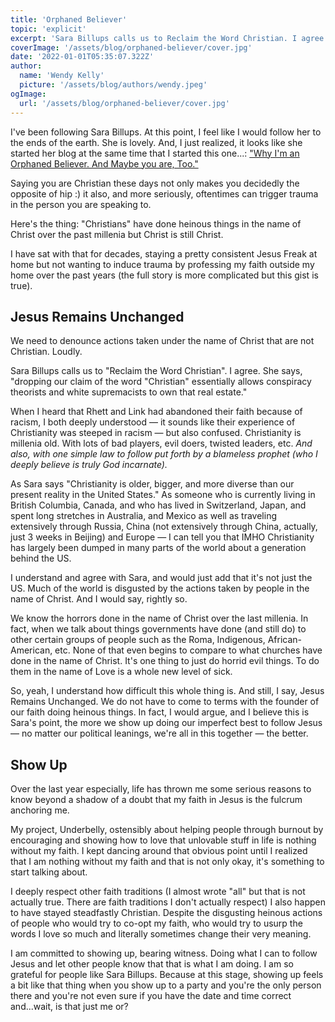 ```yaml
---
title: 'Orphaned Believer'
topic: 'explicit'
excerpt: 'Sara Billups calls us to Reclaim the Word Christian. I agree.' 
coverImage: '/assets/blog/orphaned-believer/cover.jpg'
date: '2022-01-01T05:35:07.322Z'
author:
  name: 'Wendy Kelly'
  picture: '/assets/blog/authors/wendy.jpeg'
ogImage:
  url: '/assets/blog/orphaned-believer/cover.jpg'
---
```


I've been following Sara Billups. At this point, I feel like I would follow her to the ends of the earth. She is lovely. And, I just realized, it looks like she started her blog at the same time that I started this one...: ["Why I'm an Orphaned Believer. And Maybe you are, Too."](https://www.sarabillups.com/journal/define-orphaned-believers)

Saying you are Christian these days not only makes you decidedly the opposite of hip :) it also, and more seriously, oftentimes can trigger trauma in the person you are speaking to. 

Here's the thing: "Christians" have done heinous things in the name of Christ over the past millenia but Christ is still Christ.

I have sat with that for decades, staying a pretty consistent Jesus Freak at home but not wanting to induce trauma by professing my faith outside my home over the past years (the full story is more complicated but this gist is true).

## Jesus Remains Unchanged

We need to denounce actions taken under the name of Christ that are not Christian. Loudly.

Sara Billups calls us to "Reclaim the Word Christian". I agree. She says, "dropping our claim of the word "Christian" essentially allows conspiracy theorists and white supremacists to own that real estate."

When I heard that Rhett and Link had abandoned their faith because of racism, I both deeply understood — it sounds like their experience of Christianity was steeped in racism — but also confused. Christianity is millenia old. With lots of bad players, evil doers, twisted leaders, etc. *And also, with one simple law to follow put forth by a blameless prophet (who I deeply believe is truly God incarnate).*

As Sara says "Christianity is older, bigger, and more diverse than our present reality in the United States." As someone who is currently living in British Columbia, Canada, and who has lived in Switzerland, Japan, and spent long stretches in Australia, and Mexico as well as traveling extensively through Russia, China (not extensively through China, actually, just 3 weeks in Beijing) and Europe — I can tell you that IMHO Christianity has largely been dumped in many parts of the world about a generation behind the US.

I understand and agree with Sara, and would just add that it's not just the US. Much of the world is disgusted by the actions taken by people in the name of Christ. And I would say, rightly so.

We know the horrors done in the name of Christ over the last millenia. In fact, when we talk about things governments have done (and still do) to other certain groups of people such as the Roma, Indigenous, African-American, etc. None of that even begins to compare to what churches have done in the name of Christ. It's one thing to just do horrid evil things. To do them in the name of Love is a whole new level of sick.

So, yeah, I understand how difficult this whole thing is. And still, I say, Jesus Remains Unchanged. We do not have to come to terms with the founder of our faith doing heinous things. In fact, I would argue, and I believe this is Sara's point, the more we show up doing our imperfect best to follow Jesus — no matter our political leanings, we're all in this together — the better.

## Show Up

Over the last year especially, life has thrown me some serious reasons to know beyond a shadow of a doubt that my faith in Jesus is the fulcrum anchoring me.

My project, Underbelly, ostensibly about helping people through burnout by encouraging and showing how to love that unlovable stuff in life is nothing without my faith. I kept dancing around that obvious point until I realized that I am nothing without my faith and that is not only okay, it's something to start talking about.

I deeply respect other faith traditions (I almost wrote "all" but that is not actually true. There are faith traditions I don't actually respect) I also happen to have stayed steadfastly Christian. Despite the disgusting heinous actions of people who would try to co-opt my faith, who would try to usurp the words I love so much and literally sometimes change their very meaning.

I am committed to showing up, bearing witness. Doing what I can to follow Jesus and let other people know that that is what I am doing.  I am so grateful for people like Sara Billups. Because at this stage, showing up feels a bit like that thing when you show up to a party and you're the only person there and you're not even sure if you have the date and time correct and...wait, is that just me or?